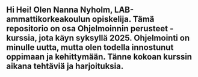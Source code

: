 ## Hi Hei! Olen Nanna Nyholm, LAB-ammattikorkeakoulun opiskelija. Tämä repositorio on osa Ohjelmoinnin perusteet -kurssia, jota käyn syksyllä 2025. Ohjelmointi on minulle uutta, mutta olen todella innostunut oppimaan ja kehittymään. Tänne kokoan kurssin aikana tehtäviä ja harjoituksia.



<!--
**nannanyholm/NannaNyholm** is a ✨ _special_ ✨ repository because its `README.md` (this file) appears on your GitHub profile.

Here are some ideas to get you started:

- 🔭 I’m currently working on ...
- 🌱 I’m currently learning ...
- 👯 I’m looking to collaborate on ...
- 🤔 I’m looking for help with ...
- 💬 Ask me about ...
- 📫 How to reach me: ...
- 😄 Pronouns: ...
- ⚡ Fun fact: ...
-->
